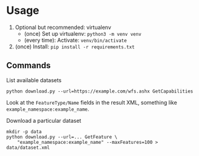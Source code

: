 # Usage

 1. Optional but recommended: virtualenv
    * (once) Set up virtualenv: `python3 -m venv venv`
    * (every time): Activate: `venv/bin/activate`
 2. (once) Install: `pip install -r requirements.txt`

## Commands

List available datasets

    python download.py --url=https://example.com/wfs.ashx GetCapabilities

Look at the `FeatureType/Name` fields in the result XML, something like `example_namespace:example_name`.

Download a particular dataset

    mkdir -p data
    python download.py --url=... GetFeature \
        "example_namespace:example_name" --maxFeatures=100 > data/dataset.xml
